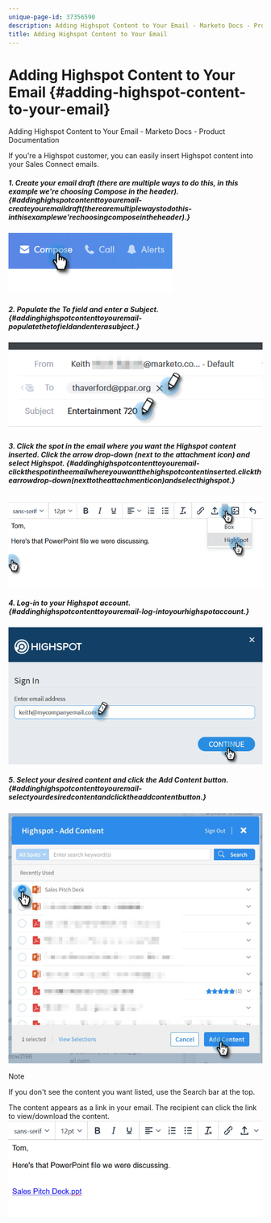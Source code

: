 ```yaml
---
unique-page-id: 37356590
description: Adding Highspot Content to Your Email - Marketo Docs - Product Documentation
title: Adding Highspot Content to Your Email
---
```


# Adding Highspot Content to Your Email {#adding-highspot-content-to-your-email}

Adding Highspot Content to Your Email - Marketo Docs - Product Documentation

If you're a Highspot customer, you can easily insert Highspot content into your Sales Connect emails.

##### 1. Create your email draft (there are multiple ways to do this, in this example we're choosing Compose in the header). {#addinghighspotcontenttoyouremail-createyouremaildraft(therearemultiplewaystodothis-inthisexamplewe'rechoosingcomposeintheheader).}

![](assets/one-5.png)

##### 2. Populate the To field and enter a Subject. {#addinghighspotcontenttoyouremail-populatethetofieldandenterasubject.}

![](assets/two-5.png)

##### 3. Click the spot in the email where you want the Highspot content inserted. Click the arrow drop-down (next to the attachment icon) and select Highspot. {#addinghighspotcontenttoyouremail-clickthespotintheemailwhereyouwantthehighspotcontentinserted.clickthearrowdrop-down(nexttotheattachmenticon)andselecthighspot.}

![](assets/three-5.png)

##### 4. Log-in to your Highspot account. {#addinghighspotcontenttoyouremail-log-intoyourhighspotaccount.}

![](assets/four-5.png)

##### 5. Select your desired content and click the Add Content button. {#addinghighspotcontenttoyouremail-selectyourdesiredcontentandclicktheaddcontentbutton.}

![](assets/five-3.png)

>[!NOTE]
>
>If you don't see the content you want listed, use the Search bar at the top.

The content appears as a link in your email. The recipient can click the link to view/download the content.   ![](assets/six.png)


